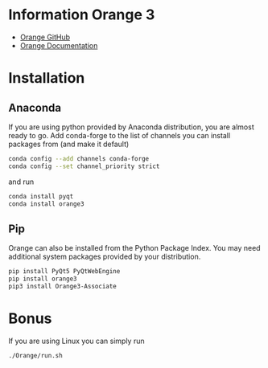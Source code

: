 # Information Orange 3

* <a href="https://github.com/biolab/orange3 target" tagret="_blank">Orange GitHub </a> <br>
* <a href="https://orange3.readthedocs.io/projects/orange-data-mining-library/en/latest/index.html" target="_blank">Orange Documentation</a> <br>


# Installation

## Anaconda

If you are using python provided by Anaconda distribution, you are almost ready to go. Add conda-forge to the list of channels you can install packages from (and make it default)

```bash
conda config --add channels conda-forge
conda config --set channel_priority strict
```

and run

```bash
conda install pyqt
conda install orange3
```

## Pip

Orange can also be installed from the Python Package Index. You may need additional system packages provided by your distribution.

```bash
pip install PyQt5 PyQtWebEngine
pip install orange3
pip3 install Orange3-Associate
```

# Bonus

If you are using Linux you can simply run

```bash
./Orange/run.sh
```